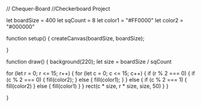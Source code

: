 // Chequer-Board
//Checkerboard Project


let boardSize = 400
let sqCount = 8
let color1 = "#FF0000"
let color2 = "#000000"

function setup() {
  createCanvas(boardSize, boardSize);

}

function draw() {
  background(220);
  let size = boardSize / sqCount

  for (let r = 0; r <= 15; r++) {
    for (let c = 0; c <= 15; c++) {
      if (r % 2 === 0) {
        if (c % 2 === 0) {
          fill(color2);
        } else {
          fill(color1);
        }
      } else {
        if (c % 2 === 1) {
          fill(color2)
        } else {
          fill(color1)
        }
      }
      rect(c * size, r * size, size, 50)
    }
  }

}
